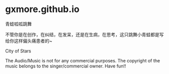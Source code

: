 # gxmore.github.io
青蛙呱呱跳舞

不管你是在创作，在纠结，在发呆，还是在生病，在思考，这只跳舞小青蛙都是写给你这样偏头痛患者的~ 

City of Stars

The Audio/Music is not for any commercial purposes. The copyright of the music belongs to the singer/commercial owner. Have fun!!
